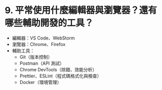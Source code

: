 # 9. 平常使用什麼編輯器與瀏覽器？還有哪些輔助開發的工具？

- 編輯器：VS Code、WebStorm
- 瀏覽器：Chrome、Firefox
- 輔助工具：
  - Git（版本控制）
  - Postman（API 測試）
  - Chrome DevTools（除錯、效能分析）
  - Prettier、ESLint（程式碼格式化與檢查）
  - Docker（環境管理）
